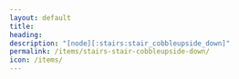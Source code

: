 ```yaml
---
layout: default
title: 
heading: 
description: "[node][:stairs:stair_cobbleupside_down]"
permalink: /items/stairs-stair-cobbleupside-down/
icon: /items/
---
```

